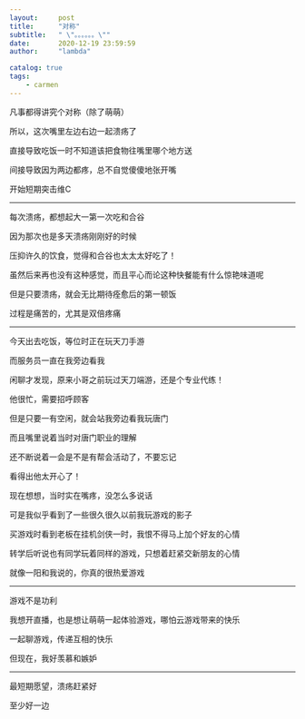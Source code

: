 ```yaml
---
layout:     post
title:      "对称"
subtitle:   " \"。。。。。。\""
date:       2020-12-19 23:59:59
author:     "lambda"

catalog: true
tags:
    - carmen
---
```


凡事都得讲究个对称（除了萌萌）

所以，这次嘴里左边右边一起溃疡了

直接导致吃饭一时不知道该把食物往嘴里哪个地方送

间接导致因为两边都疼，总不自觉傻傻地张开嘴

开始短期突击维C

---

每次溃疡，都想起大一第一次吃和合谷

因为那次也是多天溃疡刚刚好的时候

压抑许久的饮食，觉得和合谷也太太太好吃了！

虽然后来再也没有这种感觉，而且平心而论这种快餐能有什么惊艳味道呢

但是只要溃疡，就会无比期待痊愈后的第一顿饭

过程是痛苦的，尤其是双倍疼痛

---

今天出去吃饭，等位时正在玩天刀手游

而服务员一直在我旁边看我

闲聊才发现，原来小哥之前玩过天刀端游，还是个专业代练！

他很忙，需要招呼顾客

但是只要一有空闲，就会站我旁边看我玩唐门

而且嘴里说着当时对唐门职业的理解

还不断说着一会是不是有帮会活动了，不要忘记

看得出他太开心了！

现在想想，当时实在嘴疼，没怎么多说话

可是我似乎看到了一些很久很久以前我玩游戏的影子

买游戏时看到老板在挂机剑侠一时，我恨不得马上加个好友的心情

转学后听说也有同学玩着同样的游戏，只想着赶紧交新朋友的心情

就像一阳和我说的，你真的很热爱游戏

---

游戏不是功利

我想开直播，也是想让萌萌一起体验游戏，哪怕云游戏带来的快乐

一起聊游戏，传递互相的快乐

但现在，我好羡慕和嫉妒

---

最短期愿望，溃疡赶紧好

至少好一边
